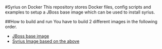 #Syrius on Docker
This repository stores Docker files, config scripts and examples to setup a JBoss base image which can be used to install syrius.



##How to build and run
You have to build 2 different images in the following order.
 - [JBoss base image](21_eap63)
 - [Syrius Image based on the above](22_eap63_syrius)
